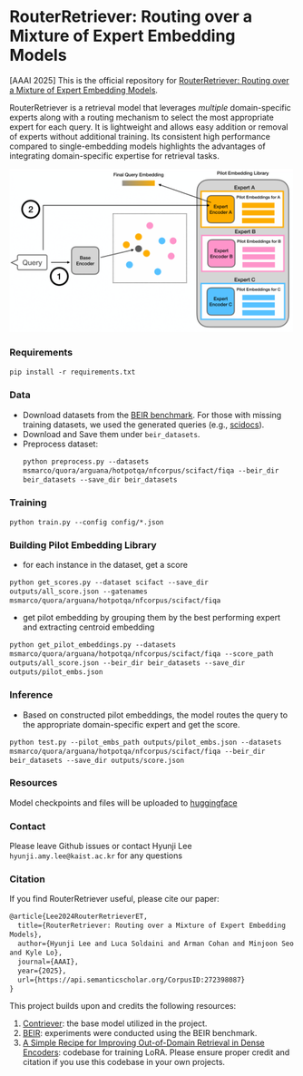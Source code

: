 # RouterRetriever: Routing over a Mixture of Expert Embedding Models 

[AAAI 2025] This is the official repository for [RouterRetriever: Routing over a Mixture of Expert Embedding Models](https://arxiv.org/abs/2409.02685). 

RouterRetriever is a retrieval model that leverages *multiple* domain-specific experts along with a routing mechanism to select the most appropriate expert for each query. It is lightweight and allows easy addition or removal of experts without additional training. Its consistent high performance compared to single-embedding models highlights the advantages of integrating domain-specific expertise for retrieval tasks.

<img src="fig/fig1.png" alt="Main Figure" title="Main Figure" width="500">


### Requirements
```
pip install -r requirements.txt
```

### Data
* Download datasets from the [BEIR benchmark](https://huggingface.co/BeIR). For those with missing training datasets, we used the generated queries (e.g., [scidocs](https://huggingface.co/datasets/BeIR/scidocs-generated-queries)).
* Download and Save them under `beir_datasets`.
* Preprocess dataset:
  ```
  python preprocess.py --datasets msmarco/quora/arguana/hotpotqa/nfcorpus/scifact/fiqa --beir_dir beir_datasets --save_dir beir_datasets
  ```

### Training
```
python train.py --config config/*.json
```

### Building Pilot Embedding Library
* for each instance in the dataset, get a score
```
python get_scores.py --dataset scifact --save_dir outputs/all_score.json --gatenames msmarco/quora/arguana/hotpotqa/nfcorpus/scifact/fiqa
```
* get pilot embedding by grouping them by the best performing expert and extracting centroid embedding
```
python get_pilot_embeddings.py --datasets msmarco/quora/arguana/hotpotqa/nfcorpus/scifact/fiqa --score_path outputs/all_score.json --beir_dir beir_datasets --save_dir outputs/pilot_embs.json
```

### Inference
* Based on constructed pilot embeddings, the model routes the query to the appropriate domain-specific expert and get the score. 
```
python test.py --pilot_embs_path outputs/pilot_embs.json --datasets msmarco/quora/arguana/hotpotqa/nfcorpus/scifact/fiqa --beir_dir beir_datasets --save_dir outputs/score.json
```

### Resources
Model checkpoints and files will be uploaded to [huggingface](https://huggingface.co/amy-hyunji-lee/routerretriever)

### Contact
Please leave Github issues or contact Hyunji Lee `hyunji.amy.lee@kaist.ac.kr` for any questions

### Citation
If you find RouterRetriever useful, please cite our paper:
```
@article{Lee2024RouterRetrieverET,
  title={RouterRetriever: Routing over a Mixture of Expert Embedding Models},
  author={Hyunji Lee and Luca Soldaini and Arman Cohan and Minjoon Seo and Kyle Lo},
  journal={AAAI},
  year={2025},
  url={https://api.semanticscholar.org/CorpusID:272398087}
}
```
This project builds upon and credits the following resources: 
1. [Contriever](https://github.com/facebookresearch/contriever): the base model utilized in the project. 
2. [BEIR](https://github.com/beir-cellar/beir): experiments were conducted using the BEIR benchmark.
3. [A Simple Recipe for Improving Out-of-Domain Retrieval in Dense Encoders](https://github.com/amy-hyunji/lora-for-retrieval): codebase for training LoRA.
Please ensure proper credit and citation if you use this codebase in your own projects.
